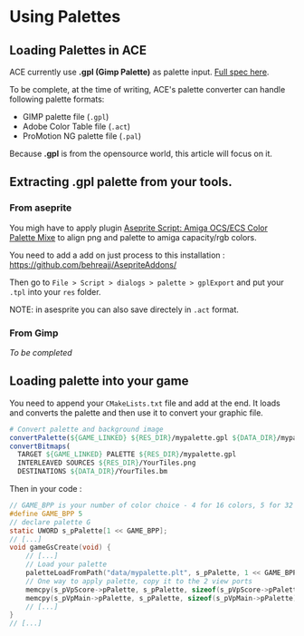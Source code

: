 # Using Palettes

## Loading Palettes in ACE

ACE currently use **.gpl (Gimp Palette)** as palette input. [Full spec here](https://developer.gimp.org/core/standards/gpl/).

To be complete, at the time of writing, ACE's palette converter can handle following palette formats:
  - GIMP palette file (`.gpl`)
  - Adobe Color Table file (`.act`)
  - ProMotion NG palette file (`.pal`)

Because **.gpl** is from the opensource world, this article will focus on it.

## Extracting .gpl palette from your tools.

### From aseprite

You migh have to apply plugin [Aseprite Script: Amiga OCS/ECS Color Palette Mixe](https://prismaticrealms.itch.io/aseprite-script-amiga-ocsecs-color-palette-mixer) to align png and palette to amiga capacity/rgb colors.

You need to add a add on just process to this installation : https://github.com/behreajj/AsepriteAddons/

Then go to `File > Script > dialogs > palette > gplExport` and put your `.tpl` into your `res` folder.

NOTE: in asesprite you can also save directely in `.act` format.

### From Gimp

_To be completed_

## Loading palette into your game

You need to append your `CMakeLists.txt` file and add at the end. It loads and converts the palette and then use it to convert your graphic file.

```cmake
# Convert palette and background image
convertPalette(${GAME_LINKED} ${RES_DIR}/mypalette.gpl ${DATA_DIR}/mypalette.plt)
convertBitmaps(
  TARGET ${GAME_LINKED} PALETTE ${RES_DIR}/mypalette.gpl
  INTERLEAVED SOURCES ${RES_DIR}/YourTiles.png
  DESTINATIONS ${DATA_DIR}/YourTiles.bm
```

Then in your code :

```c
// GAME_BPP is your number of color choice - 4 for 16 colors, 5 for 32 colors
#define GAME_BPP 5
// declare palette G
static UWORD s_pPalette[1 << GAME_BPP];
// [...]
void gameGsCreate(void) {
    // [...]
    // Load your palette
  	paletteLoadFromPath("data/mypalette.plt", s_pPalette, 1 << GAME_BPP);
    // One way to apply palette, copy it to the 2 view ports
	memcpy(s_pVpScore->pPalette, s_pPalette, sizeof(s_pVpScore->pPalette));
	memcpy(s_pVpMain->pPalette, s_pPalette, sizeof(s_pVpMain->pPalette));
    // [...]
}
// [...]
```


